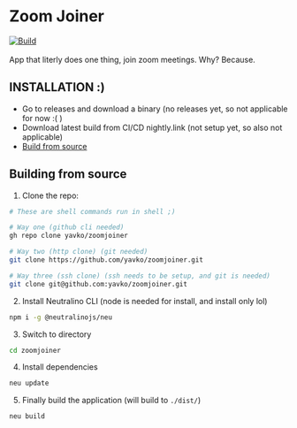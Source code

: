 # Zoom Joiner
[![Build](https://github.com/yavko/zoomjoiner/actions/workflows/build.yml/badge.svg)](https://github.com/yavko/zoomjoiner/actions/workflows/build.yml)  
<br />
App that literly does one thing, join zoom meetings. Why? Because.

## INSTALLATION :)
- Go to releases and download a binary (no releases yet, so not applicable for now :( )
- Download latest build from CI/CD nightly.link (not setup yet, so also not applicable)
- [Build from source](#building-from-source)

## Building from source
1. Clone the repo:
```bash
# These are shell commands run in shell ;)

# Way one (github cli needed)
gh repo clone yavko/zoomjoiner

# Way two (http clone) (git needed)
git clone https://github.com/yavko/zoomjoiner.git

# Way three (ssh clone) (ssh needs to be setup, and git is needed)
git clone git@github.com:yavko/zoomjoiner.git
```
2. Install Neutralino CLI (node is needed for install, and install only lol)
```bash
npm i -g @neutralinojs/neu 
```
3. Switch to directory
```bash
cd zoomjoiner
```

4. Install dependencies
```bash
neu update
```

5. Finally build the application (will build to `./dist/`)
```bash
neu build
```
